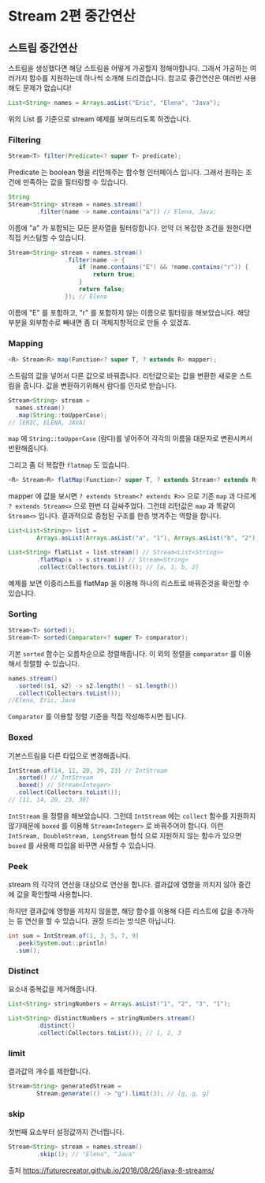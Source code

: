 # Stream 2편 중간연산

## 스트림 중간연산
스트림을 생성했다면 해당 스트림을 어떻게 가공할지 정해야합니다.
그래서 가공하는 여러가지 함수를 지원하는데 하나씩 소개해 드리겠습니다.
참고로 중간연산은 여러번 사용해도 문제가 없습니다!

```java
List<String> names = Arrays.asList("Eric", "Elena", "Java");
```
위의 List 를 기준으로 stream 예제를 보여드리도록 하겠습니다.


### Filtering
```java
Stream<T> filter(Predicate<? super T> predicate);
```
Predicate 는 boolean 형을 리턴해주는 함수형 인터페이스 입니다.
그래서 원하는 조건에 만족하는 값을 필터링할 수 있습니다.
```java
String
Stream<String> stream = names.stream()
        .filter(name -> name.contains("a")) // Elena, Java;
```
이름에 "a" 가 포함되는 모든 문자열을 필터링합니다.
만약 더 복잡한 조건을 원한다면 직접 커스텀할 수 있습니다.

```java
Stream<String> stream = names.stream()
                .filter(name -> {
                    if (name.contains("E") && !name.contains("r")) {
                        return true;
                    }
                    return false;
                }); // Elena
```
이름에 "E" 를 포함하고, "r" 를 포함하지 않는 이름으로 필터링을 해보았습니다.
해당 부분을 외부함수로 빼내면 좀 더 객체지향적으로 만들 수 있겠죠.


### Mapping
```java
<R> Stream<R> map(Function<? super T, ? extends R> mapper);
```
스트림의 값을 넣어서 다른 값으로 바꿔줍니다. 리턴값으로는 값을 변환한
새로운 스트림을 줍니다. 값을 변환하기위해서 람다를 인자로 받습니다.

```java
Stream<String> stream = 
  names.stream()
  .map(String::toUpperCase);
// [ERIC, ELENA, JAVA]
```
`map` 에 `String::toUpperCase` (람다)를 넣어주어 각각의 이름을
대문자로 변환시켜서 반환해줍니다.

그리고 좀 더 복잡한 `flatmap` 도 있습니다.
```java
<R> Stream<R> flatMap(Function<? super T, ? extends Stream<? extends R>> mapper);
```
mapper 에 값을 보시면 `? extends Stream<? extends R>>` 으로 
기존 `map` 과 다르게 `? extends Stream<>` 으로 한번 더 감싸주었다.
그런데 리턴값은 `map` 과 똑같이 `Stream<>` 입니다. 결과적으로 중첩된
구조를 한층 벗겨주는 역할을 합니다.

```java
List<List<String>> list =
        Arrays.asList(Arrays.asList("a", "1"), Arrays.asList("b", "2")); // [[a, 1], [b, 2]]

List<String> flatList = list.stream() // Stream<List<String>>
        .flatMap(s -> s.stream()) // Stream<String>
        .collect(Collectors.toList()); // [a, 1, b, 2] 
```
예제를 보면 이중리스트를 flatMap 을 이용해 하나의 리스트로 바꿔준것을
확인할 수 있습니다.

### Sorting
```java
Stream<T> sorted();
Stream<T> sorted(Comparator<? super T> comparator);
```
기본 `sorted` 함수는 오름차순으로 정렬해줍니다. 이 외의 정렬을
`comparator` 를 이용해서 정렬할 수 있습니다.

```java
names.stream()
  .sorted((s1, s2) -> s2.length() - s1.length())
  .collect(Collectors.toList());
//Elena, Eric, Java
```
`Comparator` 를 이용할 정렬 기준을 직접 작성해주시면 됩니다.

### Boxed
기본스트림을 다른 타입으로 변경해줍니다.
```java
IntStream.of(14, 11, 20, 39, 23) // IntStream
  .sorted() // IntStream
  .boxed() // Stream<Integer>
  .collect(Collectors.toList());
// [11, 14, 20, 23, 39]
```
`IntStream` 을 정렬을 해보았습니다. 그런데 `IntStream` 에는
`collect` 함수를 지원하지 않기때문에 `boxed` 를 이용해 `Stream<Integer>`
로 바꿔주어야 합니다. 이런 `IntSream, DoubleStream, LongStream` 형식
으로 지원하지 않는 함수가 있으면 `boxed` 를 사용해 타입을 바꾸면
사용할 수 있습니다.

### Peek
stream 의 각각의 연산을 대상으로 연산을 합니다.
결과값에 영향을 끼치지 않아 중간에 값을 확인할때 사용합니다.

하지만 결과값에 영향을 끼치지 않을뿐, 해당 함수를 이용해 
다른 리스트에 값을 추가하는 등 연산을 할 수 있습니다.
권장 드리는 방식은 아닙니다.
```java
int sum = IntStream.of(1, 3, 5, 7, 9)
  .peek(System.out::println)
  .sum();
```

### Distinct
요소내 중복값을 제거해줍니다.
```java
List<String> stringNumbers = Arrays.asList("1", "2", "3", "1");

List<String> distinctNumbers = stringNumbers.stream()
        .distinct()
        .collect(Collectors.toList()); // 1, 2, 3
```

### limit
결과값의 개수를 제한합니다.
```java
Stream<String> generatedStream =
        Stream.generate(() -> "g").limit(3); // [g, g, g]
```

### skip
첫번째 요소부터 설정값까지 건너띕니다.
```java
Stream<String> stream = names.stream()
        .skip(1); // "Elena", "Java"
```



출처
https://futurecreator.github.io/2018/08/26/java-8-streams/